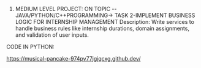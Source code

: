 1. MEDIUM LEVEL PROJECT:
ON TOPIC -- JAVA/PYTHON/C++PROGRAMMING->
TASK 2-IMPLEMENT BUSINESS LOGIC FOR INTERNSHIP MANAGEMENT
Description: Write services to handle business rules like internship durations, domain assignments, and validation of user inputs.

CODE IN PYTHON:

https://musical-pancake-974pv77jgjqcxg.github.dev/





